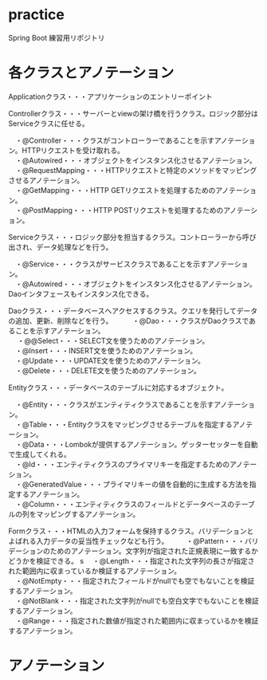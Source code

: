 # practice
Spring Boot 練習用リポジトリ


# 各クラスとアノテーション

Applicationクラス・・・アプリケーションのエントリーポイント


Controllerクラス・・・サーバーとviewの架け橋を行うクラス。ロジック部分はServiceクラスに任せる。

　・@Controller・・・クラスがコントローラーであることを示すアノテーション。HTTPリクエストを受け取れる。  
　・@Autowired・・・オブジェクトをインスタンス化させるアノテーション。  
　・@RequestMapping・・・HTTPリクエストと特定のメソッドをマッピングさせるアノテーション。  
　・@GetMapping・・・HTTP GETリクエストを処理するためのアノテーション。  
　・@PostMapping・・・HTTP POSTリクエストを処理するためのアノテーション。  


Serviceクラス・・・ロジック部分を担当するクラス。コントローラーから呼び出され、データ処理などを行う。

　・@Service・・・クラスがサービスクラスであることを示すアノテーション。  
　・@Autowired・・・オブジェクトをインスタンス化させるアノテーション。Daoインタフェースもインスタンス化できる。  


Daoクラス・・・データベースへアクセスするクラス。クエリを発行してデータの追加、更新、削除などを行う。
　
　 ・@Dao・・・クラスがDaoクラスであることを示すアノテーション。  
　 ・@@Select・・・SELECT文を使うためのアノテーション。  
 　・@Insert・・・INSERT文を使うためのアノテーション。  
 　・@Update・・・UPDATE文を使うためのアノテーション。  
 　・@Delete・・・DELETE文を使うためのアノテーション。  


Entityクラス・・・データベースのテーブルに対応するオブジェクト。

　・@Entity・・・クラスがエンティティクラスであることを示すアノテーション。  
　・@Table・・・Entityクラスをマッピングさせるテーブルを指定するアノテーション。  
　・@Data・・・Lombokが提供するアノテーション。ゲッターセッターを自動で生成してくれる。  
　・@Id・・・エンティティクラスのプライマリキーを指定するためのアノテーション。  
　・@GeneratedValue・・・プライマリキーの値を自動的に生成する方法を指定するアノテーション。  
　・@Column・・・エンティティクラスのフィールドとデータベースのテーブルの列をマッピングするアノテーション。  


Formクラス・・・HTMLの入力フォームを保持するクラス。バリデーションとよばれる入力データの妥当性チェックなども行う。
　
　・@Pattern・・・バリデーションのためのアノテーション。文字列が指定された正規表現に一致するかどうかを検証できる。  s
　・@Length・・・指定された文字列の長さが指定された範囲内に収まっているか検証するアノテーション。  
　・@NotEmpty・・・指定されたフィールドがnullでも空でもないことを検証するアノテーション。  
　・@NotBlank・・・指定された文字列がnullでも空白文字でもないことを検証するアノテーション。  
　・@Range・・・指定された数値が指定された範囲内に収まっているかを検証するアノテーション。  

# アノテーション






　
